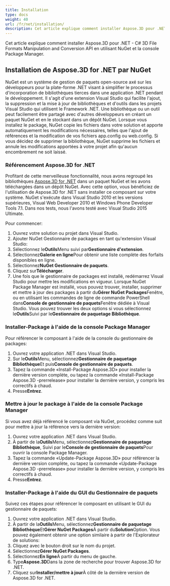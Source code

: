 ```yaml
---
title: Installation
type: docs
weight: 40
url: /fr/net/installation/
description: Cet article explique comment installer Aspose.3D pour .NET - C# 3D File Formats Manipulation and Conversion API en utilisant NuGet et la console Package Manager.
---
```

Cet article explique comment installer Aspose.3D pour .NET - C# 3D File Formats Manipulation and Conversion API en utilisant NuGet et la console Package Manager.

##  **Installation de Aspose.3D for .NET par NuGet**
NuGet est un système de gestion de paquets open-source axé sur les développeurs pour la plate-forme .NET visant à simplifier le processus d'incorporation de bibliothèques tierces dans une application .NET pendant le développement. Il s'agit d'une extension Visual Studio qui facilite l'ajout, la suppression et la mise à jour de bibliothèques et d'outils dans les projets Visual Studio qui utilisent le Framework .NET. Une bibliothèque ou un outil peut facilement être partagé avec d'autres développeurs en créant un paquet NuGet et en le stockant dans un dépôt NuGet. Lorsque vous installez le package, NuGet copie les fichiers dans votre solution et apporte automatiquement les modifications nécessaires, telles que l'ajout de références et la modification de vos fichiers app.config ou web.config. Si vous décidez de supprimer la bibliothèque, NuGet supprime les fichiers et annule les modifications apportées à votre projet afin qu'aucun encombrement ne soit laissé.
###  **Référencement Aspose.3D for .NET**
Profitant de cette merveilleuse fonctionnalité, nous avons regroupé les bibliothèques [Aspose.3D for .NET](https://www.nuget.org/packages/Aspose.3D) dans un paquet NuGet et les avons téléchargées dans un dépôt NuGet. Avec cette option, vous bénéficiez de l'utilisation de Aspose.3D for .NET sans installer ce composant sur votre système. NuGet s'exécute dans Visual Studio 2010 et les versions supérieures, Visual Web Developer 2010 et Windows Phone Developer Tools 7.1. Dans nos tests, nous l'avons testé avec Visual Studio 2015 Ultimate.

Pour commencer:

1. Ouvrez votre solution ou projet dans Visual Studio.
1. Ajouter NuGet Gestionnaire de packages en tant qu'extension Visual Studio:
1. Sélectionnez le**Outils**Menu suivi par**Gestionnaire d'extension**.
1. Sélectionnez**Galerie en ligne**Pour obtenir une liste complète des forfaits disponibles en ligne.
1. Sélectionnez**NuGet Gestionnaire de paquets**.
1. Cliquez sur**Télécharger**.
1. Une fois que le gestionnaire de packages est installé, redémarrez Visual Studio pour mettre les modifications en vigueur.
Lorsque NuGet Package Manager est installé, vous pouvez trouver, installer, supprimer et mettre à jour des packages à partir du**Gérer NuGet Packages**Fenêtre, ou en utilisant les commandes de ligne de commande PowerShell dans**Console de gestionnaire de paquets**Fenêtre dédiée à Visual Studio. Vous pouvez trouver les deux options si vous sélectionnez le**Outils**Suivi par le**Gestionnaire de paquetage Bibliothèque**.
###  **Installer-Package à l'aide de la console Package Manager**
Pour référencer le composant à l'aide de la console du gestionnaire de packages:

1. Ouvrez votre application .NET dans Visual Studio.
1. Sur le**Outils**Menu, sélectionnez**Gestionnaire de paquetage Bibliothèque**Et puis**Console de gestionnaire de paquets**.
1. Tapez la commande «Install-Package Aspose.3D» pour installer la dernière version complète, ou tapez la commande «Install-Package Aspose.3D -prerrelease» pour installer la dernière version, y compris les correctifs à chaud.
1. Presse**Entrez**.
###  **Mettre à jour le package à l'aide de la console Package Manager**
Si vous avez déjà référencé le composant via NuGet, procédez comme suit pour mettre à jour la référence vers la dernière version:

1. Ouvrez votre application .NET dans Visual Studio.
1. À partir de la**Outils**Menu, sélectionnez**Gestionnaire de paquetage Bibliothèque**, Suivi par le**Console de gestionnaire de paquets**Pour ouvrir la console Package Manager.
1. Tapez la commande «Update-Package Aspose.3D» pour référencer la dernière version complète, ou tapez la commande «Update-Package Aspose.3D -prerrelease» pour installer la dernière version, y compris les correctifs à chaud.
1. Presse**Entrez**.
###  **Installer-Package à l'aide du GUI du Gestionnaire de paquets**
Suivez ces étapes pour référencer le composant en utilisant le GUI du gestionnaire de paquets:

1. Ouvrez votre application .NET dans Visual Studio.
1. À partir de la**Outils**Menu, sélectionnez**Gestionnaire de paquetage Bibliothèque**Et**Gérer NuGet Packages**À partir du**Solution**Option.
Vous pouvez également obtenir une option similaire à partir de l'Explorateur de solutions:
1. Cliquez avec le bouton droit sur le nom du projet.
1. Sélectionnez**Gérer NuGet Packages**.
1. Sélectionnez**En ligne**À partir du menu de gauche.
1. Type**Aspose.3D**Dans la zone de recherche pour trouver Aspose.3D for .NET.
1. Cliquez sur**Installer/mettre à jour**À côté de la dernière version de Aspose.3D for .NET.

